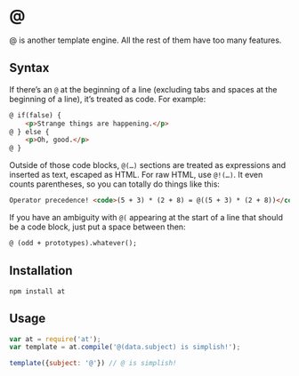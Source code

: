 # @

@ is another template engine. All the rest of them have too many features.

## Syntax

If there’s an `@` at the beginning of a line (excluding tabs and spaces at the beginning of a line), it’s treated as code. For example:

```html
@ if(false) {
	<p>Strange things are happening.</p>
@ } else {
	<p>Oh, good.</p>
@ }
```

Outside of those code blocks, `@(…)` sections are treated as expressions and inserted as text, escaped as HTML. For raw HTML, use `@!(…)`. It even counts parentheses, so you can totally do things like this:

```html
Operator precedence! <code>(5 + 3) * (2 + 8) = @((5 + 3) * (2 + 8))</code>
```

If you have an ambiguity with `@(` appearing at the start of a line that should be a code block, just put a space between then:

```html
@ (odd + prototypes).whatever();
```

## Installation

    npm install at

## Usage

```js
var at = require('at');
var template = at.compile('@(data.subject) is simplish!');

template({subject: '@'}) // @ is simplish!
```
